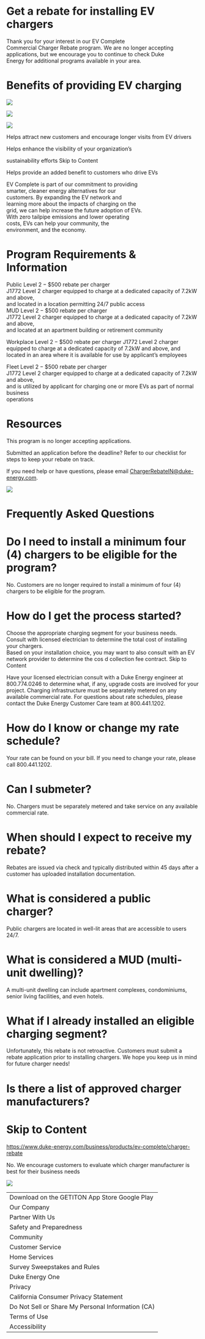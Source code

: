 #  

# Get a rebate for installing EV chargers  

Thank you for your interest in our EV Complete   
Commercial Charger Rebate program. We are no longer accepting applications, but we encourage you to continue to check Duke   
Energy for additional programs available in your area.  

# Benefits of providing EV charging  

![](images/c4977dfbf9fe00a13643bb13731c60f09865697a61926c91eebe2b8404778975.jpg)  

![](images/32282556b5c39d57dc3ca02560a40139413d7c57ab4215ce062e991c3bd2cb8b.jpg)  

![](images/423ed03894109280f09ac1e922965c577f11a0a513b25be611f01cf51cf563c4.jpg)  

Helps attract new customers and encourage longer visits from EV drivers  

Helps enhance the visibility of your organization’s  

sustainability efforts Skip to Content  

Helps provide an added benefit to customers who drive EVs  

EV Complete is part of our commitment to providing   
smarter, cleaner energy alternatives for our   
customers. By expanding the EV network and   
learning more about the impacts of charging on the   
grid, we can help increase the future adoption of EVs.   
With zero tailpipe emissions and lower operating   
costs, EVs can help your community, the   
environment, and the economy.  

# Program Requirements & Information  

Public Level $2-\$500$ rebate per charger   
J1772 Level 2 charger equipped to charge at a dedicated capacity of 7.2kW and above,   
and located in a location permitting 24/7 public access   
MUD Level $2-\$500$ rebate per charger   
J1772 Level 2 charger equipped to charge at a dedicated capacity of 7.2kW and above,   
and located at an apartment building or retirement community  

Workplace Level $2-\$500$ rebate per charger J1772 Level 2 charger equipped to charge at a dedicated capacity of 7.2kW and above, and located in an area where it is available for use by applicant’s employees  

Fleet Level $2-\$500$ rebate per charger   
J1772 Level 2 charger equipped to charge at a dedicated capacity of 7.2kW and above,   
and is utilized by applicant for charging one or more EVs as part of normal business   
operations  

# Resources  

This program is no longer accepting applications.  

Submitted an application before the deadline? Refer to our checklist for steps to keep your rebate on track.  

If you need help or have questions, please email ChargerRebateIN@duke-energy.com.  

![](images/ef2eefb365ae1083eda11999d52884df5c5329d7e963dc0aeea91aba65ed9e61.jpg)  

# Frequently Asked Questions  

# Do I need to install a minimum four (4) chargers to be eligible for the program?  

No. Customers are no longer required to install a minimum of four (4) chargers to be eligible for the program.  

# How do I get the process started?  

Choose the appropriate charging segment for your business needs.   
Consult with licensed electrician to determine the total cost of installing your chargers.   
Based on your installation choice, you may want to also consult with an EV network provider to determine the cos d collection fee contract. Skip to Content  

Have your licensed electrician consult with a Duke Energy engineer at 800.774.0246 to determine what, if any, upgrade costs are involved for your project. Charging infrastructure must be separately metered on any available commercial rate. For questions about rate schedules, please contact the Duke Energy Customer Care team at 800.441.1202.  

# How do I know or change my rate schedule?  

Your rate can be found on your bill. If you need to change your rate, please call 800.441.1202.  

# Can I submeter?  

No. Chargers must be separately metered and take service on any available commercial rate.  

# When should I expect to receive my rebate?  

Rebates are issued via check and typically distributed within 45 days after a customer has uploaded installation documentation.  

# What is considered a public charger?  

Public chargers are located in well-lit areas that are accessible to users 24/7.  

# What is considered a MUD (multi-unit dwelling)?  

A multi-unit dwelling can include apartment complexes, condominiums, senior living facilities, and even hotels.  

# What if I already installed an eligible charging segment?  

Unfortunately, this rebate is not retroactive. Customers must submit a rebate application prior to installing chargers. We hope you keep us in mind for future charger needs!  

# Is there a list of approved charger manufacturers?  

# Skip to Content  

https://www.duke-energy.com/business/products/ev-complete/charger-rebate  

No. We encourage customers to evaluate which charger manufacturer is best for their business needs  

![](images/8a699ae1ccbb27bb63eb00685f8335c470c55deaf9e23412e8af1d4282c9ee44.jpg)  

<html><body><table><tr><td>Download on the GETITON App Store Google Play</td></tr><tr><td>Our Company</td></tr><tr><td>Partner With Us</td></tr><tr><td>Safety and Preparedness</td></tr><tr><td>Community</td></tr><tr><td>Customer Service</td></tr><tr><td>Home Services</td></tr><tr><td>Survey Sweepstakes and Rules</td></tr><tr><td>Duke Energy One</td></tr><tr><td>Privacy</td></tr><tr><td>California Consumer Privacy Statement</td></tr><tr><td>Do Not Sell or Share My Personal Information (CA)</td></tr><tr><td>Terms of Use</td></tr><tr><td>Accessibility</td></tr></table></body></html>  